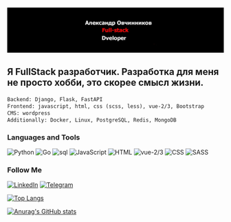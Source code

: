 [![Header](https://github.com/Germesych/Germesych/blob/main/assets/header.jpg)](https://alexws.by/)

## Я FullStack разработчик. Разработка для меня не просто хобби, это скорее смысл жизни.
```text
Backend: Django, Flask, FastAPI
Frontend: javascript, html, css (scss, less), vue-2/3, Bootstrap
CMS: wordpress
Additionally: Docker, Linux, PostgreSQL, Redis, MongoDB
```

### Languages and Tools

![Python]([https://img.shields.io/badge/-Python-grey?style=for-the-badge&logo=Python](https://img.shields.io/badge/Python-14354C?style=for-the-badge&logo=python&logoColor=white))
![Go](https://img.shields.io/badge/Go-00ADD8?style=for-the-badge&logo=go&logoColor=white)
![sql](https://img.shields.io/badge/-sql-grey?style=for-the-badge&logo=mysql)
![JavaScript]([https://img.shields.io/badge/-JavaScript-grey?style=for-the-badge&logo=JavaScript](https://img.shields.io/badge/JavaScript-F7DF1E?style=for-the-badge&logo=JavaScript&logoColor=white))
![HTML]([https://img.shields.io/badge/-html-grey?style=for-the-badge&logo=HTML](https://img.shields.io/badge/HTML5-E34F26?style=for-the-badge&logo=html5&logoColor=white))
![vue-2/3](https://img.shields.io/badge/Vue.js-35495E?style=for-the-badge&logo=vue.js&logoColor=4FC08D)
![CSS]([https://img.shields.io/badge/-css-grey?style=for-the-badge&logo=CSS](https://img.shields.io/badge/CSS3-1572B6?style=for-the-badge&logo=css3&logoColor=white))
![SASS]([https://img.shields.io/badge/-SASS-grey?style=for-the-badge&logo=SASS](https://img.shields.io/badge/Sass-CC6699?style=for-the-badge&logo=sass&logoColor=white))

### Follow Me

[![LinkedIn](https://img.shields.io/badge/-LinkedIn-grey?style=for-the-badge&logo=LinkedIn)](https://www.linkedin.com/in/aliaksandr-auchynnikau-95a210194/)
[![Telegram](https://img.shields.io/badge/-Telegram-grey?style=for-the-badge&logo=Telegram)](https://t.me/alexwedstudio)

[![Top Langs](https://github-readme-stats.vercel.app/api/top-langs/?username=germesych&layout=compact)](https://github.com/anuraghazra/github-readme-stats)

[![Anurag's GitHub stats](https://github-readme-stats.vercel.app/api?username=germesych&count_private=true&show_icons=true&theme=dark)](https://github.com/anuraghazra/github-readme-stats)
